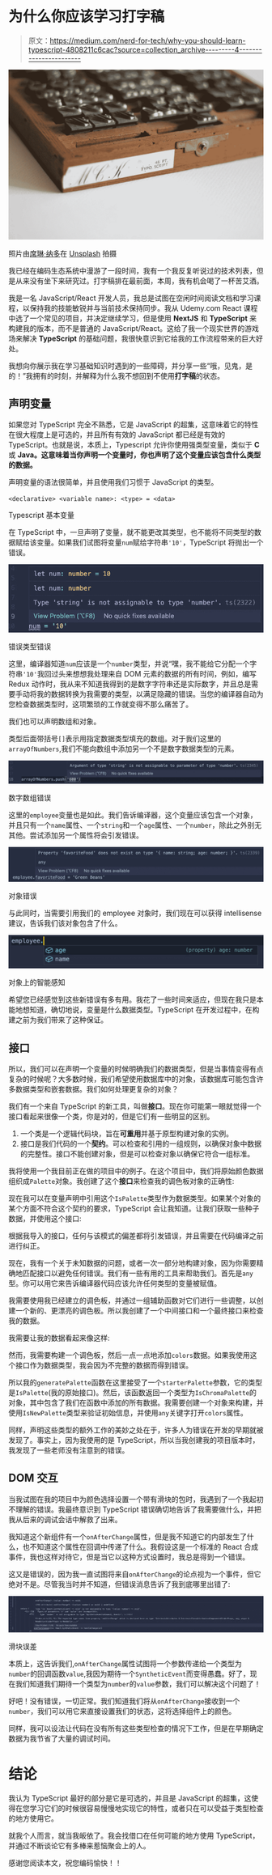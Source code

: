 # 为什么你应该学习打字稿

> 原文：<https://medium.com/nerd-for-tech/why-you-should-learn-typescript-4808211c6cac?source=collection_archive---------4----------------------->

![](img/6b01703245fed18ff96bf13ee53ff26a.png)

照片由[席琳·纳多](https://unsplash.com/@celinen?utm_source=medium&utm_medium=referral)在 [Unsplash](https://unsplash.com?utm_source=medium&utm_medium=referral) 拍摄

我已经在编码生态系统中漫游了一段时间，我有一个我反复听说过的技术列表，但是从来没有坐下来研究过。打字稿排在最前面，本周，我有机会喝了一杯苦艾酒。

我是一名 JavaScript/React 开发人员，我总是试图在空闲时间阅读文档和学习课程，以保持我的技能敏锐并与当前技术保持同步。我从 Udemy.com React 课程中选了一个常见的项目，并决定继续学习，但是使用 **NextJS** 和 **TypeScript** 来构建我的版本，而不是普通的 JavaScript/React。这给了我一个现实世界的游戏场来解决 **TypeScript** 的基础问题，我很快意识到它给我的工作流程带来的巨大好处。

我想向你展示我在学习基础知识时遇到的一些障碍，并分享一些“哦，见鬼，是的！”我拥有的时刻，并解释为什么我不想回到不使用**打字稿**的状态。

## **声明变量**

如果您对 TypeScript 完全不熟悉，它是 JavaScript 的超集，这意味着它的特性在很大程度上是可选的，并且所有有效的 JavaScript 都已经是有效的 TypeScript。也就是说，本质上，Typescript 允许你使用强类型变量，类似于 **C** 或 **Java。这意味着当你声明一个变量时，你也声明了这个变量应该包含什么类型的数据。**

声明变量的语法很简单，并且使用我们习惯于 JavaScript 的类型。

`<declarative> <variable name>: <type> = <data>`

Typescript 基本变量

在 TypeScript 中，一旦声明了变量，就不能更改其类型，也不能将不同类型的数据赋给该变量。如果我们试图将变量`num`赋给字符串`'10'`，TypeScript 将抛出一个错误。

![](img/a871ae5abd9545b3e5901df2b81f692d.png)

错误类型错误

这里，编译器知道`num`应该是一个`number`类型，并说“嘿，我不能给它分配一个字符串`'10'`我回过头来想想我处理来自 DOM 元素的数据的所有时间，例如，编写 Redux 动作时，我从来不知道我得到的是数字字符串还是实际数字，并且总是需要手动将我的数据转换为我需要的类型，以满足隐藏的错误。当您的编译器自动为您检查数据类型时，这项繁琐的工作就变得不那么痛苦了。

我们也可以声明数组和对象。

类型后面带括号`[]`表示用指定数据类型填充的数组。对于我们这里的`arrayOfNumbers`,我们不能向数组中添加另一个不是数字数据类型的元素。

![](img/51ab6837be45e38eb77eaf4016c52512.png)

数字数组错误

这里的`employee`变量也是如此。我们告诉编译器，这个变量应该包含一个对象，并且只有一个`name`属性、一个`string`和一个`age`属性、一个`number`，除此之外别无其他。尝试添加另一个属性将会引发错误。

![](img/37bc8a99619411b357a2d0c2319e2a77.png)

对象错误

与此同时，当需要引用我们的 employee 对象时，我们现在可以获得 intellisense 建议，告诉我们该对象包含了什么。

![](img/1a1ee330572e8028cf7c50a9c2ba3b28.png)

对象上的智能感知

希望您已经感觉到这些新错误有多有用。我花了一些时间来适应，但现在我只是本能地想知道，确切地说，变量是什么数据类型。TypeScript 在开发过程中，在构建之前为我们带来了这种保证。

## 接口

所以，我们可以在声明一个变量的时候明确我们的数据类型，但是当事情变得有点复杂的时候呢？大多数时候，我们希望使用数据库中的对象，该数据库可能包含许多数据类型和嵌套数据。我们如何处理更复杂的对象？

我们有一个来自 TypeScript 的新工具，叫做**接口**。现在你可能第一眼就觉得一个接口看起来很像一个类，你是对的，但是它们有一些明显的区别。

1.  一个类是一个逻辑代码块，旨在**可重用**并基于原型构建对象的实例。
2.  接口是我们代码的一个**契约**。可以检查和引用的一组规则，以确保对象中数据的完整性。接口不能创建对象，但是可以检查对象以确保它符合一组标准。

我将使用一个我目前正在做的项目中的例子。在这个项目中，我们将原始颜色数据组织成`Palette`对象。我创建了这个**接口**来检查我的调色板对象的正确性:

现在我可以在变量声明中引用这个`IsPalette`类型作为数据类型。如果某个对象的某个方面不符合这个契约的要求，TypeScript 会让我知道。让我们获取一些种子数据，并使用这个接口:

根据我导入的接口，任何与该模式的偏差都将引发错误，并且需要在代码编译之前进行纠正。

现在，我有一个关于未知数据的问题，或者一次一部分地构建对象，因为你需要精确地匹配接口以避免任何错误。我们有一些有用的工具来帮助我们。首先是`any`型。你可以用它来告诉编译器代码应该允许任何类型的变量被赋值。

我需要使用我已经建立的调色板，并通过一组辅助函数对它们进行一些调整，以创建一个新的、更漂亮的调色板。所以我创建了一个中间接口和一个最终接口来检查我的数据。

我需要让我的数据看起来像这样:

然而，我需要构建一个调色板，然后一点一点地添加`colors`数据。如果我使用这个接口作为数据类型，我会因为不完整的数据而得到错误。

所以我的`generatePalette`函数在这里接受了一个`starterPalette`参数，它的类型是`IsPalette`(我的原始接口)。然后，该函数返回一个类型为`IsChromaPalette`的对象，其中包含了我们在函数中添加的所有数据。我需要创建一个对象来构建，并使用`IsNewPalette`类型来验证初始信息，并使用`any`关键字打开`colors`属性。

同样，声明这些类型的额外工作的美妙之处在于，许多人为错误在开发的早期就被发现了。事实上，因为我使用的是 TypeScript，所以当我创建我的项目版本时，我发现了一些老师没有注意到的错误。

## DOM 交互

当我试图在我的项目中为颜色选择设置一个带有滑块的包时，我遇到了一个我起初不理解的错误。我最终意识到 TypeScript 错误确切地告诉了我需要做什么，并把我从后来的调试会话中解救了出来。

我知道这个新组件有一个`onAfterChange`属性，但是我不知道它的内部发生了什么，也不知道这个属性在回调中传递了什么。我假设这是一个标准的 React 合成事件，我也这样对待它，但是当它以这种方式设置时，我总是得到一个错误。

这又是错误的，因为我一直试图将来自`onAfterChange`的论点视为一个事件，但它绝对不是。尽管我当时并不知道，但错误消息告诉了我到底哪里出错了:

![](img/a73da6473ace66b7f199192966de247c.png)

滑块误差

本质上，这告诉我们,`onAfterChange`属性试图将一个参数传递给一个类型为`number`的回调函数`value`,我因为期待一个`SyntheticEvent`而变得愚蠢。好了，现在我们知道我们期待一个类型为`number`的`value`参数，我们可以解决这个问题了！

好吧！没有错误，一切正常。我们知道我们将从`onAfterChange`接收到一个`number`，我们可以用它来直接设置我们的状态，这将选择组件上的颜色。

同样，我可以设法让代码在没有所有这些类型检查的情况下工作，但是在早期确定数据为我节省了大量的调试时间。

# 结论

我认为 TypeScript 最好的部分是它是可选的，并且是 JavaScript 的超集，这使得在您学习它们的时候很容易慢慢地实现它的特性，或者只在可以受益于类型检查的地方使用它。

就我个人而言，就当我皈依了。我会找借口在任何可能的地方使用 TypeScript，并通过不断谈论它有多棒来惹恼聚会上的人。

感谢您阅读本文，祝您编码愉快！！